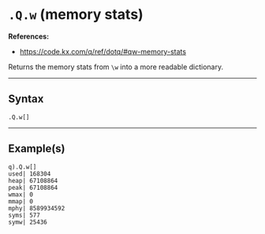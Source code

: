 # `.Q.w` (memory stats)

**References:**
- https://code.kx.com/q/ref/dotq/#qw-memory-stats

Returns the memory stats from `\w` into a more readable dictionary.

-----------------------------------------------------------------------------------

## Syntax

~~~~
.Q.w[]
~~~~

-----------------------------------------------------------------------------------

## Example(s)

~~~~
q).Q.w[]
used| 168304
heap| 67108864
peak| 67108864
wmax| 0
mmap| 0
mphy| 8589934592
syms| 577
symw| 25436
~~~~
